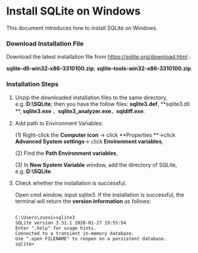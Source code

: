 # Install SQLite on Windows

This document introduces how to install SQLite on Windows.

### Download Installation File

Download the latest  installation file from <https://sqlite.org/download.html> :

**sqlite-dll-win32-x86-3310100.zip**; **sqlite-tools-win32-x86-3310100.zip**.

###  Installation Steps

1. Unzip the downloaded  installation files to the same directory, e.g.:**D:\SQLite**; then you have the follow files: **sqlite3.def**,  **sqlite3.dll **,  **sqlite3.exe** ，**sqlite3_analyzer.exe**，**sqldiff.exe**.

2. Add path to Environment Variables:

     (1) Right-click the **Computer icon** -> click **Properties **->click **Advanced System settings**->     click **Environment variables**,

     (2) Find the **Path Environment variables**,

     (3) In **New System Variable** window, add the directory of SQLite, e.g.:**D:\SQLite**.

   

3. Check whether the installation is successful.

   Open cmd window, input sqlite3. If the installation is successful, the terminal will return the **version information** as follows:

   ~~~
   
   C:\Users\zuoxi>sqlite3
   SQLite version 3.31.1 2020-01-27 19:55:54
   Enter ".help" for usage hints.
   Connected to a transient in-memory database.
   Use ".open FILENAME" to reopen on a persistent database.
   sqlite>
   ~~~

   

   

   







